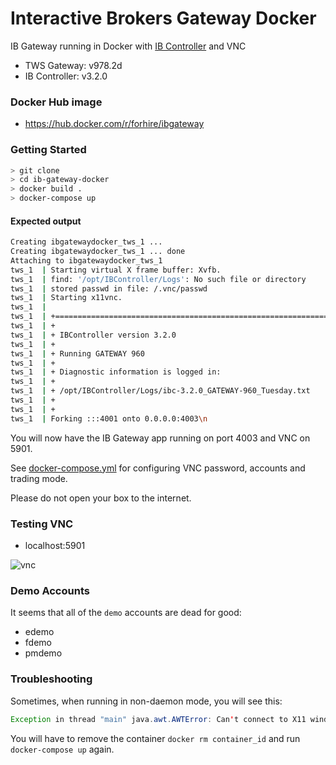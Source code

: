 # Interactive Brokers Gateway Docker

IB Gateway running in Docker with [IB Controller](https://github.com/ib-controller/ib-controller/) and VNC

* TWS Gateway: v978.2d
* IB Controller: v3.2.0

### Docker Hub image

* https://hub.docker.com/r/forhire/ibgateway

### Getting Started

```bash
> git clone
> cd ib-gateway-docker
> docker build .
> docker-compose up
```

#### Expected output

```bash
Creating ibgatewaydocker_tws_1 ...
Creating ibgatewaydocker_tws_1 ... done
Attaching to ibgatewaydocker_tws_1
tws_1  | Starting virtual X frame buffer: Xvfb.
tws_1  | find: '/opt/IBController/Logs': No such file or directory
tws_1  | stored passwd in file: /.vnc/passwd
tws_1  | Starting x11vnc.
tws_1  |
tws_1  | +==============================================================================
tws_1  | +
tws_1  | + IBController version 3.2.0
tws_1  | +
tws_1  | + Running GATEWAY 960
tws_1  | +
tws_1  | + Diagnostic information is logged in:
tws_1  | +
tws_1  | + /opt/IBController/Logs/ibc-3.2.0_GATEWAY-960_Tuesday.txt
tws_1  | +
tws_1  | +
tws_1  | Forking :::4001 onto 0.0.0.0:4003\n
```

You will now have the IB Gateway app running on port 4003 and VNC on 5901.

See [docker-compose.yml](docker-compose.yml) for configuring VNC password, accounts and trading mode.

Please do not open your box to the internet.

### Testing VNC

* localhost:5901

![vnc](docs/ib_gateway_vnc.jpg)

### Demo Accounts

It seems that all of the `demo` accounts are dead for good:

* edemo
* fdemo
* pmdemo

### Troubleshooting

Sometimes, when running in non-daemon mode, you will see this:

```java
Exception in thread "main" java.awt.AWTError: Can't connect to X11 window server using ':0' as the value of the DISPLAY variable.
```

You will have to remove the container `docker rm container_id` and run `docker-compose up` again.
